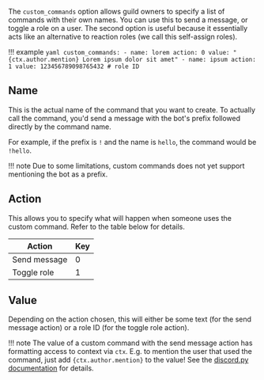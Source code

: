 The `custom_commands` option allows guild owners to specify a list of commands with their own names. You can use this to send a message, or toggle a role on a user. The second option is useful because it essentially acts like an alternative to reaction roles (we call this self-assign roles). 

!!! example
	```yaml
	custom_commands:
        - name: lorem
          action: 0
          value: "{ctx.author.mention} Lorem ipsum dolor sit amet"
        - name: ipsum
          action: 1
          value: 123456789098765432 # role ID
	```

## Name

This is the actual name of the command that you want to create. To actually call the command, you'd send a message with the bot's prefix followed directly by the command name. 

For example, if the prefix is `!` and the name is `hello`, the command would be `!hello`.

!!! note
	Due to some limitations, custom commands does not yet support mentioning the bot as a prefix.

## Action

This allows you to specify what will happen when someone uses the custom command. Refer to the table below for details.

| Action       | Key |
| ------------ | --- |
| Send message | 0   |
| Toggle role  | 1   |

## Value

Depending on the action chosen, this will either be some text (for the send message action) or a role ID (for the toggle role action).

!!! note
	The value of a custom command with the send message action has formatting access to context via `ctx`. E.g. to mention the user that used the command, just add `{ctx.author.mention}` to the value! See the [discord.py documentation](https://discordpy.readthedocs.io/en/latest/ext/commands/api.html#context) for details.